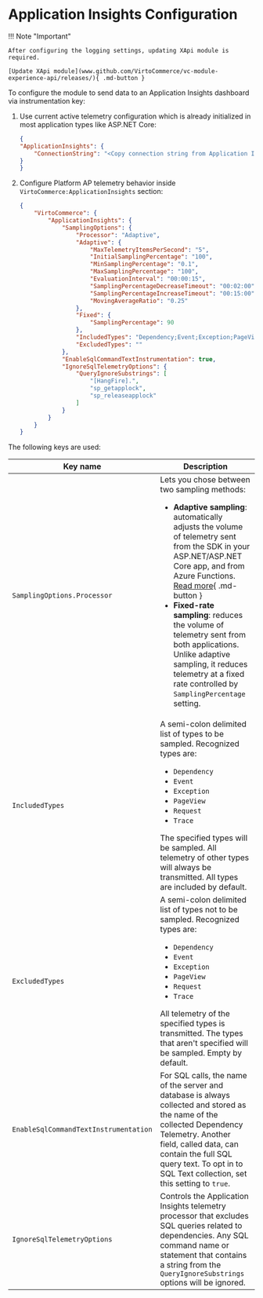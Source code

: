 # Application Insights Configuration

!!! Note "Important"
    
    After configuring the logging settings, updating XApi module is required.

    [Update XApi module](www.github.com/VirtoCommerce/vc-module-experience-api/releases/){ .md-button }


To configure the module to send data to an Application Insights dashboard via instrumentation key: 

1. Use current active telemetry configuration which is already initialized in most application types like ASP.NET Core:
    ```JSON
    {
    "ApplicationInsights": {
        "ConnectionString": "<Copy connection string from Application Insights Resource Overview>"
    }
    }
    ```

1. Configure Platform AP telemetry behavior inside `VirtoCommerce:ApplicationInsights` section: 
    ```JSON
    {
        "VirtoCommerce": {
            "ApplicationInsights": {
                "SamplingOptions": {
                    "Processor": "Adaptive",
                    "Adaptive": {
                        "MaxTelemetryItemsPerSecond": "5",
                        "InitialSamplingPercentage": "100",
                        "MinSamplingPercentage": "0.1",
                        "MaxSamplingPercentage": "100",
                        "EvaluationInterval": "00:00:15",
                        "SamplingPercentageDecreaseTimeout": "00:02:00",
                        "SamplingPercentageIncreaseTimeout": "00:15:00",
                        "MovingAverageRatio": "0.25"
                    },
                    "Fixed": {
                        "SamplingPercentage": 90
                    },
                    "IncludedTypes": "Dependency;Event;Exception;PageView;Request;Trace",
                    "ExcludedTypes": ""
                },
                "EnableSqlCommandTextInstrumentation": true,
                "IgnoreSqlTelemetryOptions": {
                    "QueryIgnoreSubstrings": [
                        "[HangFire].",
                        "sp_getapplock",
                        "sp_releaseapplock"
                    ]
                }
            }
        }
    }
    ```

The following keys are used:

| Key name                              	| Description                                                                                                                                                                                                                                                                                                                                                                                                                                                                                                                                                                                           	|
|---------------------------------------	|-------------------------------------------------------------------------------------------------------------------------------------------------------------------------------------------------------------------------------------------------------------------------------------------------------------------------------------------------------------------------------------------------------------------------------------------------------------------------------------------------------------------------------------------------------------------------------------------------------	|
| `SamplingOptions.Processor`           	| Lets you chose between two sampling methods: <ul> <li>**Adaptive sampling**: automatically adjusts the volume of telemetry sent from the SDK in your ASP.NET/ASP.NET Core app, and from Azure Functions.<br>[Read more](https://learn.microsoft.com/en-us/azure/azure-monitor/app/sampling?tabs=net-core-new#configuring-adaptive-sampling-for-aspnet-applications){ .md-button }</li> <li>**Fixed-rate sampling**: reduces the volume of telemetry sent from both applications. Unlike adaptive sampling, it reduces telemetry at a fixed rate controlled by `SamplingPercentage` setting. </li> </ul> 	|
| `IncludedTypes`                       	| A semi-colon delimited list of types to be sampled. Recognized types are: <ul> <li>`Dependency`</li> <li>`Event`</li> <li>`Exception`</li> <li>`PageView`</li> <li>`Request`</li> <li>`Trace`</li></ul> The specified types will be sampled. All telemetry of other types will always be transmitted. All types are included by default.                                                                                                                                                                                                                                                            	|
| `ExcludedTypes`                       	| A semi-colon delimited list of types not to be sampled. Recognized types are:  <ul> <li>`Dependency`</li> <li>`Event`</li> <li>`Exception`</li> <li>`PageView`</li> <li>`Request`</li> <li>`Trace`</li> </ul> All telemetry of the specified types is transmitted. The types that aren't specified will be sampled. Empty by default.                                                                                                                                                                                                                                                                 	|
| `EnableSqlCommandTextInstrumentation` 	| For SQL calls, the name of the server and database is always collected and stored as the name of the collected Dependency Telemetry. Another field, called data, can contain the full SQL query text. To opt in to SQL Text collection, set this setting to `true`.                                                                                                                                                                                                                                                                                                                                   	|
| `IgnoreSqlTelemetryOptions`           	| Controls the Application Insights telemetry processor that excludes SQL queries related to dependencies. Any SQL command name or statement that contains a string from the `QueryIgnoreSubstrings` options will be ignored.                                                                                                                                                                                                                                                                                                                                                                           	|